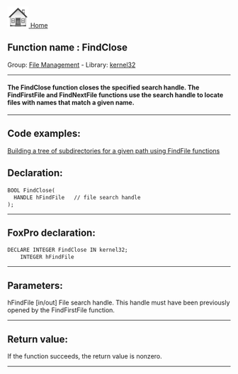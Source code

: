 [<img src="../../images/home.png"> Home ](https://github.com/VFPX/Win32API)  

## Function name : FindClose
Group: [File Management](../../functions_group.md#File_Management)  -  Library: [kernel32](../../Libraries.md#kernel32)  
***  


#### The FindClose function closes the specified search handle. The FindFirstFile and FindNextFile functions use the search handle to locate files with names that match a given name.
***  


## Code examples:
[Building a tree of subdirectories for a given path using FindFile functions](../../samples/sample_236.md)  

## Declaration:
```foxpro  
BOOL FindClose(
  HANDLE hFindFile   // file search handle
);  
```  
***  


## FoxPro declaration:
```foxpro  
DECLARE INTEGER FindClose IN kernel32;
	INTEGER hFindFile  
```  
***  


## Parameters:
hFindFile 
[in/out] File search handle. This handle must have been previously opened by the FindFirstFile function.   
***  


## Return value:
If the function succeeds, the return value is nonzero.  
***  


